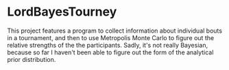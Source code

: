 # LordBayesTourney

This project features a program to collect information about individual bouts in a tournament,
and then to use Metropolis Monte Carlo to figure out the relative strengths of the the participants.
Sadly, it's not really Bayesian, because so far I haven't been able to figure out the form of the
analytical prior distribution.

